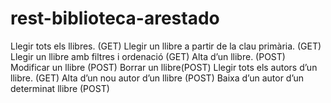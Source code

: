 # rest-biblioteca-arestado

Llegir tots els llibres. (GET)
Llegir un llibre a partir de la clau primària. (GET)
Llegir un llibre amb filtres i ordenació (GET)
Alta d’un llibre. (POST)
Modificar un llibre (POST)
Borrar un llibre(POST)
Llegir tots els autors d’un llibre. (GET)
Alta d’un nou autor d’un llibre (POST)
Baixa d’un autor d’un determinat llibre (POST)
